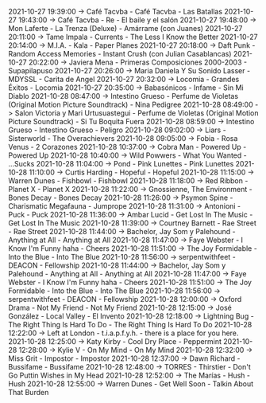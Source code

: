 2021-10-27 19:39:00 -> Café Tacvba - Café Tacvba - Las Batallas
2021-10-27 19:43:00 -> Café Tacvba - Re - El baile y el salón
2021-10-27 19:48:00 -> Mon Laferte - La Trenza (Deluxe) - Amárrame (con Juanes)
2021-10-27 20:11:00 -> Tame Impala - Currents - The Less I Know the Better
2021-10-27 20:14:00 -> M.I.A. - Kala - Paper Planes
2021-10-27 20:18:00 -> Daft Punk - Random Access Memories - Instant Crush (con Julian Casablancas)
2021-10-27 20:22:00 -> Javiera Mena - Primeras Composiciones 2000-2003 - Supapilapuso
2021-10-27 20:26:00 -> Maria Daniela Y Su Sonido Lasser - MDYSSL - Carita de Angel
2021-10-27 20:32:00 -> Locomia - Grandes Éxitos - Locomia
2021-10-27 20:35:00 -> Babasónicos - Infame - Sin Mi Diablo
2021-10-28 08:47:00 -> Intestino Grueso - Perfume de Violetas (Original Motion Picture Soundtrack) - Nina Pedigree
2021-10-28 08:49:00 -> Salon Victoria y Mari Urtusuastegui - Perfume de Violetas (Original Motion Picture Soundtrack) - Si Tu Boquita Fuera
2021-10-28 08:59:00 -> Intestino Grueso - Intestino Grueso - Peligro
2021-10-28 09:02:00 -> Liars - Sisterworld - The Overachievers
2021-10-28 09:05:00 -> Fobia - Rosa Venus - 2 Corazones
2021-10-28 10:37:00 -> Cobra Man - Powered Up - Powered Up
2021-10-28 10:40:00 -> Wild Powwers - What You Wanted - ...Sucks
2021-10-28 11:04:00 -> Pond - Pink Lunettes - Pink Lunettes
2021-10-28 11:10:00 -> Curtis Harding - Hopeful - Hopeful
2021-10-28 11:15:00 -> Warren Dunes - Fishbowl - Fishbowl
2021-10-28 11:18:00 -> Red Ribbon - Planet X - Planet X
2021-10-28 11:22:00 -> Gnossienne, The Environment - Bones Decay - Bones Decay
2021-10-28 11:26:00 -> Psymon Spine - Charismatic Megafauna - Jumprope
2021-10-28 11:31:00 -> Antonioni - Puck - Puck
2021-10-28 11:36:00 -> Ambar Lucid - Get Lost In The Music - Get Lost In The Music
2021-10-28 11:39:00 -> Courtney Barnett - Rae Street - Rae Street
2021-10-28 11:44:00 -> Bachelor, Jay Som y Palehound - Anything at All - Anything at All
2021-10-28 11:47:00 -> Faye Webster - I Know I'm Funny haha - Cheers
2021-10-28 11:51:00 -> The Joy Formidable - Into the Blue - Into The Blue
2021-10-28 11:56:00 -> serpentwithfeet - DEACON - Fellowship
2021-10-28 11:44:00 -> Bachelor, Jay Som y Palehound - Anything at All - Anything at All
2021-10-28 11:47:00 -> Faye Webster - I Know I'm Funny haha - Cheers
2021-10-28 11:51:00 -> The Joy Formidable - Into the Blue - Into The Blue
2021-10-28 11:56:00 -> serpentwithfeet - DEACON - Fellowship
2021-10-28 12:00:00 -> Oxford Drama - Not My Friend - Not My Friend
2021-10-28 12:15:00 -> José González - Local Valley - El Invento
2021-10-28 12:18:00 -> Lightning Bug - The Right Thing Is Hard To Do - The Right Thing Is Hard To Do
2021-10-28 12:22:00 -> Left at London - t.i.a.p.f.y.h. - there is a place for you here.
2021-10-28 12:25:00 -> Katy Kirby - Cool Dry Place - Peppermint
2021-10-28 12:28:00 -> Kylie V - On My Mind - On My Mind
2021-10-28 12:32:00 -> Miss Grit - Impostor - Impostor
2021-10-28 12:37:00 -> Dawn Richard - Bussifame - Bussifame
2021-10-28 12:48:00 -> TORRES - Thirstier - Don't Go Puttin Wishes in My Head
2021-10-28 12:52:00 -> The Marías - Hush - Hush
2021-10-28 12:55:00 -> Warren Dunes - Get Well Soon - Talkin About That Burden
